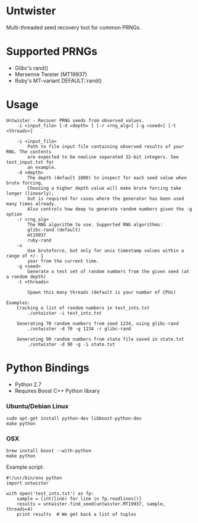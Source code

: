 Untwister
=========

Multi-threaded seed recovery tool for common PRNGs.


Supported PRNGs
=================
* Glibc's rand()
* Mersenne Twister (MT19937)
* Ruby's MT-variant DEFAULT::rand()

Usage
========
```
Untwister - Recover PRNG seeds from observed values.
    -i <input_file> [-d <depth> ] [-r <rng_alg>] [-g <seed>] [-t <threads>]

    -i <input_file>
        Path to file input file containing observed results of your RNG. The contents
        are expected to be newline separated 32-bit integers. See test_input.txt for
        an example.
    -d <depth>
        The depth (default 1000) to inspect for each seed value when brute forcing.
        Choosing a higher depth value will make brute forcing take longer (linearly), 
        but is required for cases where the generator has been used many times already.
        Also controls how deep to generate random numbers given the -g option
    -r <rng_alg>
        The RNG algorithm to use. Supported RNG algorithms:
        glibc-rand (default)
        mt19937
        ruby-rand
    -u
        Use bruteforce, but only for unix timestamp values within a range of +/- 1
        year from the current time.
    -g <seed>
        Generate a test set of random numbers from the given seed (at a random depth)
    -t <threads>

        Spawn this many threads (default is your number of CPUs)

Examples:
    Cracking a list of random numbers in test_ints.txt
        ./untwister -i test_ints.txt

    Generating 70 random numbers from seed 1234, using glibc-rand
        ./untwister -d 70 -g 1234 -r glibc-rand

    Generating 90 random numbers from state file saved in state.txt
        ./untwister -d 90 -g -i state.txt
```


Python Bindings
=================
* Python 2.7
* Requires Boost C++ Python library

### Ubuntu/Debian Linux

```
sudo apt-get install python-dev libboost-python-dev
make python
```

### OSX

```
brew install boost --with-python
make python
```


Example script:

```
#!/usr/bin/env python
import untwister

with open('test_ints.txt') as fp:
    sample = [int(line) for line in fp.readlines()]
    results = untwister.find_seed(untwister.MT19937, sample, threads=4)
    print results  # We get back a list of tuples
```
